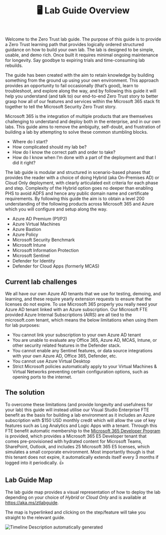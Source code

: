﻿---
id: overview
title: 🖥️ Lab Guide Overview
sidebar_label: 🖥️ Overview
slug: /
---

Welcome to the Zero Trust lab guide. The purpose of this guide is to provide a Zero Trust learning path that provides logically ordered structured guidance on how to build your own lab. The lab is designed to be simple, usable, and demo rich. Once built it requires minimal ongoing maintenance for longevity. Say goodbye to expiring trials and time-consuming lab rebuilds.

The guide has been created with the aim to retain knowledge by building something from the ground up using your own environment. This approach provides an opportunity to fail occasionally (that’s good), learn to troubleshoot, and explore along the way, and by following this guide it will help you understand (and talk to) our end-to-end Zero Trust story to better grasp how all of our features and services within the Microsoft 365 stack fit together to tell the Microsoft Security Zero Trust story. 

Microsoft 365 is the integration of multiple products that are themselves challenging to understand and deploy both in the enterprise, and in our own labs. This guide aims to remove the ambiguity, self-doubt, and frustration of building a lab by attempting to solve these common stumbling blocks.

- Where do I start?
- How complicated should my lab be?
- How do I know the correct path and order to take?
- How do I know when I’m done with a part of the deployment and that I did it right?

The lab guide is modular and structured in scenario-based phases that provides the reader with a choice of doing Hybrid (aka On-Premises AD) or Cloud Only deployment, with clearly articulated exit criteria for each phase and step. Complexity of the Hybrid option goes no deeper than enabling PHS to avoid ADFS and hence any public domain name and certificate requirements. By following this guide the aim is to obtain a level 200 understanding of the following products across Microsoft 365 and Azure which you will configure and setup along the way.

- Azure AD Premium (P1/P2)
- Azure Virtual Machines
- Azure Bastion
- Azure Policy
- Microsoft Security Benchmark
- Microsoft Intune
- Microsoft Information Protection
- Microsoft Sentinel 
- Defender for Identity
- Defender for Cloud Apps (formerly MCAS)

## Current lab challenges
We all have our own Azure AD tenants that we use for testing, demoing, and learning, and these require yearly extension requests to ensure that the licenses do not expire. To use Microsoft 365 properly you really need your Azure AD tenant linked with an Azure subscription. Our Microsoft FTE provided Azure Internal Subscriptions (AIRS) are all tied to the microsoft.com tenant, which means the below limitations when using them for lab purposes: 

- You cannot link your subscription to your own Azure AD tenant 
- You are unable to evaluate any Office 365, Azure AD, MCAS, Intune, or other security related features in the Defender stack.
- You cannot enable any Sentinel features, or data source integrations with your own Azure AD, Office 365, Defender, etc. 
- You cannot use Azure Virtual Desktop
- Strict Microsoft policies automatically apply to your Virtual Machines & Virtual Networks preventing certain configuration options, such as opening ports to the internet.

## The solution
To overcome these limitations (and provide longevity and usefulness for your lab) this guide will instead utilise our Visual Studio Enterprise FTE benefit as the basis for building a lab environment as it includes an Azure subscription with $150 USD monthly credit which will allow the use of key features such as Log Analytics and Logic Apps with a tenant. Through this FTE benefit automatic membership to the [Microsoft 365 Developer Program](https://docs.microsoft.com/en-us/office/developer-program/microsoft-365-developer-program-faq) is provided, which provides a Microsoft 365 E5 Developer tenant that comes pre-provisioned with hydrated content for Microsoft Teams, SharePoint, Outlook, and includes 25 Microsoft 365 E5 licenses, which simulates a small corporate environment. Most importantly though is that this tenant does not expire, it automatically extends itself every 3 months if logged into it periodically. 👍

## Lab Guide Map
The lab guide map provides a visual representation of how to deploy the lab depending on your choice of *Hybrid* or *Cloud Only* and is available at <https://aka.ms/ztlabguide>. 

The map is hyperlinked and clicking on the step/feature will take you straight to the relevant guide. 

![Timeline Description automatically generated](img/intro.001.png)
